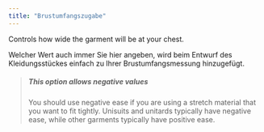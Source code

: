 ```yaml
---
title: "Brustumfangszugabe"
---
```


Controls how wide the garment will be at your chest.

Welcher Wert auch immer Sie hier angeben, wird beim Entwurf des Kleidungsstückes einfach zu Ihrer Brustumfangsmessung hinzugefügt.

> ##### This option allows negative values
> 
> You should use negative ease if you are using a stretch material that you want to fit tightly. Unisuits and unitards typically have negative ease, while other garments typically have positive ease.




